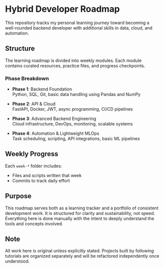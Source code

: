# Hybrid Developer Roadmap

This repository tracks my personal learning journey toward becoming a well-rounded backend developer with additional skills in data, cloud, and automation.

## Structure

The learning roadmap is divided into weekly modules. Each module contains curated resources, practice files, and progress checkpoints.

### Phase Breakdown

- **Phase 1**: Backend Foundation  
  Python, SQL, Git, basic data handling using Pandas and NumPy

- **Phase 2**: API & Cloud  
  FastAPI, Docker, JWT, async programming, CI/CD pipelines

- **Phase 3**: Advanced Backend Engineering  
  Cloud infrastructure, DevOps, monitoring, scalable systems

- **Phase 4**: Automation & Lightweight MLOps  
  Task scheduling, scripting, API integrations, basic ML pipelines

## Weekly Progress

Each `week-*` folder includes:
- Files and scripts written that week
- Commits to track daily effort

## Purpose

This roadmap serves both as a learning tracker and a portfolio of consistent development work. It is structured for clarity and sustainability, not speed. Everything here is done manually with the intent to deeply understand the tools and concepts involved.

## Note

All work here is original unless explicitly stated. Projects built by following tutorials are organized separately and will be refactored independently once understood.
